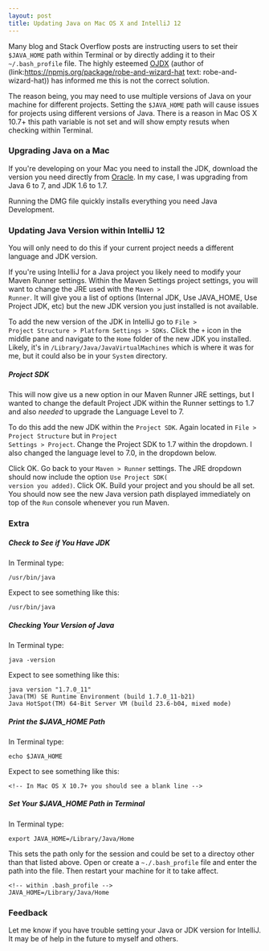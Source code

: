 ```yaml
---
layout: post
title: Updating Java on Mac OS X and IntelliJ 12
---
```


Many blog and Stack Overflow posts are instructing users to set their <code>$JAVA_HOME</code> path within Terminal or by directly adding it to their <code>~/.bash_profile</code> file.  The highly esteemed <a href="" title="Jeremy Williams">OJDX</a> (author of (link:https://npmjs.org/package/robe-and-wizard-hat text: robe-and-wizard-hat)) has informed me this is not the correct solution.  

The reason being, you may need to use multiple versions of Java on your machine for different projects.  Setting the <code>$JAVA_HOME</code> path will cause issues for projects using different versions of Java.  There is a reason in Mac OS X 10.7+ this path variable is not set and will show empty resuts when checking within Terminal.


### Upgrading Java on a Mac

If you're developing on your Mac you need to install the JDK, download the version you need directly from <a href="http://www.oracle.com/technetwork/java/javase/downloads/index.html">Oracle</a>.  In my case, I was upgrading from Java 6 to 7, and JDK 1.6 to 1.7.

Running the DMG file quickly installs everything you need Java Development.


### Updating Java Version within IntelliJ 12

You will only need to do this if your current project needs a different language and JDK version.

If you're using IntelliJ for a Java project you likely need to modify your Maven Runner settings.  Within the Maven Settings project settings, you will want to change the JRE used with the <code>Maven > Runner</code>. It will give you a list of options (Internal JDK, Use JAVA_HOME, Use Project JDK, etc) but the new JDK version you just installed is not available.

To add the new version of the JDK in IntelliJ go to <code>File > Project Structure > Platform Settings > SDKs</code>.  Click the <code>+</code> icon in the middle pane and navigate to the <code>Home</code> folder of the new JDK you installed.  Likely, it's in <code>/Library/Java/JavaVirtualMachines</code> which is where it was for me, but it could also be in your <code>System</code> directory.

##### Project SDK

This will now give us a new option in our Maven Runner JRE settings, but I wanted to change the default Project JDK within the Runner settings to 1.7 and also *needed* to upgrade the Language Level to 7.  

To do this add the new JDK within the <code>Project SDK</code>.  Again located in <code>File > Project Structure</code> but in <code>Project Settings > Project</code>. Change the Project SDK to 1.7 within the dropdown.  I also changed the language level to 7.0, in the dropdown below. 

Click OK.  Go back to your <code>Maven > Runner</code> settings.  The JRE dropdown should now include the option <code>Use Project SDK( version you added)</code>.  Click OK.  Build your project and you should be all set.  You should now see the new Java version path displayed immediately on top of the <code>Run</code> console whenever you run Maven.


### Extra

##### Check to See if You Have JDK

In Terminal type:

<code>/usr/bin/java</code>

Expect to see something like this:

~~~~.prettyprint
/usr/bin/java
~~~~

##### Checking Your Version of Java

In Terminal type:

<code>java -version</code>

Expect to see something like this:

~~~~.prettyprint
java version "1.7.0_11"
Java(TM) SE Runtime Environment (build 1.7.0_11-b21)
Java HotSpot(TM) 64-Bit Server VM (build 23.6-b04, mixed mode)
~~~~

##### Print the $JAVA_HOME Path

In Terminal type:

<code>echo $JAVA_HOME</code>

Expect to see something like this:

~~~~.prettyprint
<!-- In Mac OS X 10.7+ you should see a blank line -->
~~~~


##### Set Your $JAVA_HOME Path in Terminal

In Terminal type:

<code>export JAVA_HOME=/Library/Java/Home</code>

This sets the path only for the session and could be set to a directoy other than that listed above.  Open or create a <code>~./.bash_profile</code>  file and enter the path into the file.  Then restart your machine for it to take affect.

~~~~.prettyprint
<!-- within .bash_profile -->
JAVA_HOME=/Library/Java/Home
~~~~


### Feedback

Let me know if you have trouble setting your Java or JDK version for IntelliJ.  It may be of help in the future to myself and others.